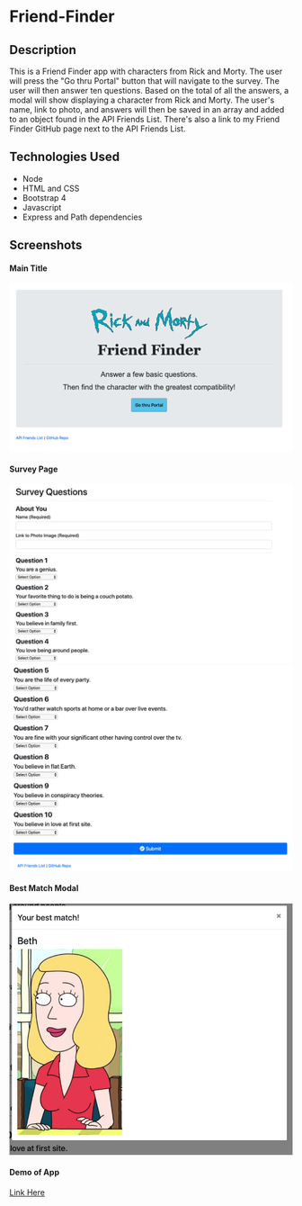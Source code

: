 # Friend-Finder

## Description
This is a Friend Finder app with characters from Rick and Morty.  The user will press the "Go thru Portal" button that will navigate to the survey.  The user will then answer ten questions.  Based on the total of all the answers, a modal will show displaying a character from Rick and Morty.  The user's name, link to photo, and answers will then be saved in an array and added to an object found in the API Friends List.  There's also a link to my Friend Finder GitHub page next to the API Friends List.

## Technologies Used
* Node
* HTML and CSS
* Bootstrap 4
* Javascript
* Express and Path dependencies

## Screenshots
#### Main Title
![](/FriendFinder/app/public/images/main-title.png)

#### Survey Page
![](/FriendFinder/app/public/images/survey-one.png)
![](/FriendFinder/app/public/images/survey-two.png)

#### Best Match Modal
![](/FriendFinder/app/public/images/modal.png)

#### Demo of App
[Link Here](https://drive.google.com/file/d/1vScIuna1JSwS1PgAJECYoyCOa3QJSJdB/view)
